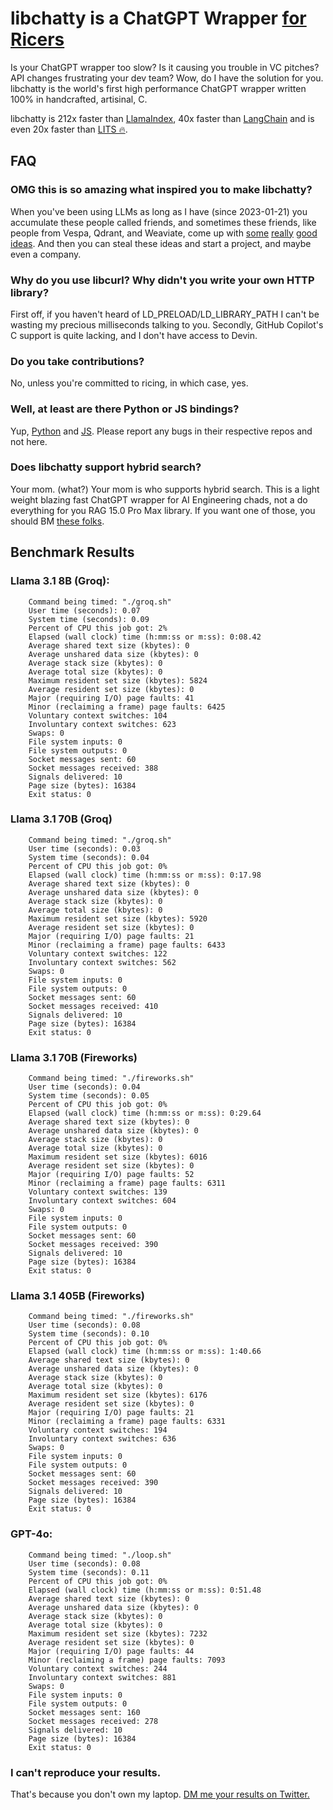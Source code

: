 # libchatty is a ChatGPT Wrapper [for Ricers](https://www.shlomifish.org/humour/by-others/funroll-loops/Gentoo-is-Rice.html)

Is your ChatGPT wrapper too slow? Is it causing you trouble in VC pitches? API changes frustrating your dev team? Wow, do I have the solution for you. libchatty is the world's first high performance ChatGPT wrapper written 100% in handcrafted, artisinal, C.

libchatty is 212x faster than [LlamaIndex](llamaindex/README.md), 40x faster than [LangChain](langchain/README.md) and is even 20x faster than [LITS 🔥](lits/README.md).

## FAQ

### OMG this is so amazing what inspired you to make libchatty?

When you've been using LLMs as long as I have (since 2023-01-21) you accumulate these people called friends, and sometimes these friends, like people from Vespa, Qdrant, and Weaviate, come up with [some](https://x.com/jobergum/status/1809157587612336402) [really](https://x.com/philipvollet/status/1809498065998393650) [good](https://x.com/generall931/status/1809499192982725029) [ideas](https://x.com/jobergum/status/1810408969468276868). And then you can steal these ideas and start a project, and maybe even a company.

### Why do you use libcurl? Why didn't you write your own HTTP library?

First off, if you haven't heard of LD_PRELOAD/LD_LIBRARY_PATH I can't be wasting my precious milliseconds talking to you. Secondly, GitHub Copilot's C support is quite lacking, and I don't have access to Devin.

### Do you take contributions?

No, unless you're committed to ricing, in which case, yes.

### Well, at least are there Python or JS bindings?

Yup, [Python](https://github.com/openai/openai-python) and [JS](https://github.com/openai/openai-node). Please report any bugs in their respective repos and not here.

### Does libchatty support hybrid search?

Your mom. (what?) Your mom is who supports hybrid search. This is a light weight blazing fast ChatGPT wrapper for AI Engineering chads, not a do everything for you RAG 15.0 Pro Max library. If you want one of those, you should BM [these folks](https://x.com/LoganMarkewich/status/1810122047235961258).

## Benchmark Results

### Llama 3.1 8B (Groq):
```
	Command being timed: "./groq.sh"
	User time (seconds): 0.07
	System time (seconds): 0.09
	Percent of CPU this job got: 2%
	Elapsed (wall clock) time (h:mm:ss or m:ss): 0:08.42
	Average shared text size (kbytes): 0
	Average unshared data size (kbytes): 0
	Average stack size (kbytes): 0
	Average total size (kbytes): 0
	Maximum resident set size (kbytes): 5824
	Average resident set size (kbytes): 0
	Major (requiring I/O) page faults: 41
	Minor (reclaiming a frame) page faults: 6425
	Voluntary context switches: 104
	Involuntary context switches: 623
	Swaps: 0
	File system inputs: 0
	File system outputs: 0
	Socket messages sent: 60
	Socket messages received: 388
	Signals delivered: 10
	Page size (bytes): 16384
	Exit status: 0
```

### Llama 3.1 70B (Groq)
```
	Command being timed: "./groq.sh"
	User time (seconds): 0.03
	System time (seconds): 0.04
	Percent of CPU this job got: 0%
	Elapsed (wall clock) time (h:mm:ss or m:ss): 0:17.98
	Average shared text size (kbytes): 0
	Average unshared data size (kbytes): 0
	Average stack size (kbytes): 0
	Average total size (kbytes): 0
	Maximum resident set size (kbytes): 5920
	Average resident set size (kbytes): 0
	Major (requiring I/O) page faults: 21
	Minor (reclaiming a frame) page faults: 6433
	Voluntary context switches: 122
	Involuntary context switches: 562
	Swaps: 0
	File system inputs: 0
	File system outputs: 0
	Socket messages sent: 60
	Socket messages received: 410
	Signals delivered: 10
	Page size (bytes): 16384
	Exit status: 0
```

### Llama 3.1 70B (Fireworks)
```
	Command being timed: "./fireworks.sh"
	User time (seconds): 0.04
	System time (seconds): 0.05
	Percent of CPU this job got: 0%
	Elapsed (wall clock) time (h:mm:ss or m:ss): 0:29.64
	Average shared text size (kbytes): 0
	Average unshared data size (kbytes): 0
	Average stack size (kbytes): 0
	Average total size (kbytes): 0
	Maximum resident set size (kbytes): 6016
	Average resident set size (kbytes): 0
	Major (requiring I/O) page faults: 52
	Minor (reclaiming a frame) page faults: 6311
	Voluntary context switches: 139
	Involuntary context switches: 604
	Swaps: 0
	File system inputs: 0
	File system outputs: 0
	Socket messages sent: 60
	Socket messages received: 390
	Signals delivered: 10
	Page size (bytes): 16384
	Exit status: 0
```

### Llama 3.1 405B (Fireworks)
```
	Command being timed: "./fireworks.sh"
	User time (seconds): 0.08
	System time (seconds): 0.10
	Percent of CPU this job got: 0%
	Elapsed (wall clock) time (h:mm:ss or m:ss): 1:40.66
	Average shared text size (kbytes): 0
	Average unshared data size (kbytes): 0
	Average stack size (kbytes): 0
	Average total size (kbytes): 0
	Maximum resident set size (kbytes): 6176
	Average resident set size (kbytes): 0
	Major (requiring I/O) page faults: 21
	Minor (reclaiming a frame) page faults: 6331
	Voluntary context switches: 194
	Involuntary context switches: 636
	Swaps: 0
	File system inputs: 0
	File system outputs: 0
	Socket messages sent: 60
	Socket messages received: 390
	Signals delivered: 10
	Page size (bytes): 16384
	Exit status: 0
```

### GPT-4o:
```
	Command being timed: "./loop.sh"
	User time (seconds): 0.08
	System time (seconds): 0.11
	Percent of CPU this job got: 0%
	Elapsed (wall clock) time (h:mm:ss or m:ss): 0:51.48
	Average shared text size (kbytes): 0
	Average unshared data size (kbytes): 0
	Average stack size (kbytes): 0
	Average total size (kbytes): 0
	Maximum resident set size (kbytes): 7232
	Average resident set size (kbytes): 0
	Major (requiring I/O) page faults: 44
	Minor (reclaiming a frame) page faults: 7093
	Voluntary context switches: 244
	Involuntary context switches: 881
	Swaps: 0
	File system inputs: 0
	File system outputs: 0
	Socket messages sent: 160
	Socket messages received: 278
	Signals delivered: 10
	Page size (bytes): 16384
	Exit status: 0
```

### I can't reproduce your results.

That's because you don't own my laptop. [DM me your results on Twitter.](https://x.com/yi_ding)